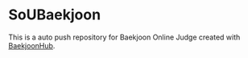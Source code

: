# SoUBaekjoon
This is a auto push repository for Baekjoon Online Judge created with [BaekjoonHub](https://github.com/BaekjoonHub/BaekjoonHub).
